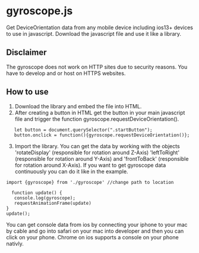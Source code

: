 # gyroscope.js
Get DeviceOrientation data from any mobile device including ios13+ devices to use in javascript.
Download the javascript file and use it like a library.

## Disclaimer
The gyroscope does not work on HTTP sites due to security reasons.
You have to develop and or host on HTTPS websites.

## How to use
1. Download the library and embed the file into HTML.
2. After creating a button in HTML get the button in your main javascript file and trigger the function gyroscope.requestDeviceOrientation().
```
   let button = document.querySelector(".startButton");
   button.onclick = function(){gyroscope.requestDeviceOrientation()};
```
3. Import the library. You can get the data by working with the objects 'rotateDisplay' (responsible for rotation around Z-Axis) 'leftToRight' (responsible for rotation around Y-Axis) and 'frontToBack' (responsible for rotation around X-Axis). If you want to get gyroscope data continuously you can do it like in the example.

```
import {gyroscope} from './gyroscope' //change path to location

  function update() {
   console.log(gyroscope);
   requestAnimationFrame(update)
}
update();
```

You can get console data from ios by connecting your iphone to your mac by cable and go into safari on your mac into developer and then you can click on your phone. Chrome on ios supports a console on your phone nativly.

